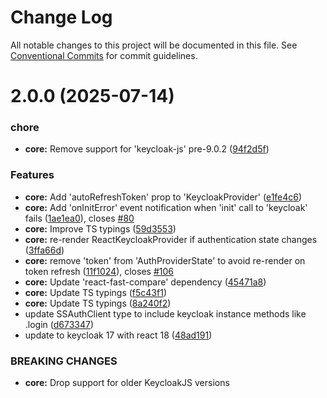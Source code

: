 # Change Log

All notable changes to this project will be documented in this file.
See [Conventional Commits](https://conventionalcommits.org) for commit guidelines.

# 2.0.0 (2025-07-14)


### chore

* **core:** Remove support for 'keycloak-js' pre-9.0.2 ([94f2d5f](https://github.com/leoluzh/react-keycloak-fork/commit/94f2d5f8f106955091c7cc8aaa6c6dd2dbb024c4))


### Features

* **core:** Add 'autoRefreshToken' prop to 'KeycloakProvider' ([e1fe4c6](https://github.com/leoluzh/react-keycloak-fork/commit/e1fe4c64ceaadac2cff626637eb64562f97a9b58))
* **core:** Add 'onInitError' event notification when 'init' call to 'keycloak' fails ([1ae1ea0](https://github.com/leoluzh/react-keycloak-fork/commit/1ae1ea022203d9dc6012fad632f6bd3efe2d78a2)), closes [#80](https://github.com/leoluzh/react-keycloak-fork/issues/80)
* **core:** Improve TS typings ([59d3553](https://github.com/leoluzh/react-keycloak-fork/commit/59d35536cfa9c37d4d0f8052ade2294fc9a63b59))
* **core:** re-render ReactKeycloakProvider if authentication state changes ([3ffa66d](https://github.com/leoluzh/react-keycloak-fork/commit/3ffa66dcd88927b0247bdaacade08f62cfd77ed2))
* **core:** remove 'token' from 'AuthProviderState' to avoid re-render on token refresh ([11f1024](https://github.com/leoluzh/react-keycloak-fork/commit/11f1024dfdabb62eac8d91cb9731722341c4f72c)), closes [#106](https://github.com/leoluzh/react-keycloak-fork/issues/106)
* **core:** Update 'react-fast-compare' dependency ([45471a8](https://github.com/leoluzh/react-keycloak-fork/commit/45471a811653d40b615b67c26cadfea7ff89ebc0))
* **core:** Update TS typings ([f5c43f1](https://github.com/leoluzh/react-keycloak-fork/commit/f5c43f17f8240c7df752218b4c277e207080ab8e))
* **core:** Update TS typings ([8a240f2](https://github.com/leoluzh/react-keycloak-fork/commit/8a240f26e495a57f70a0b54da9cfe64cf4e08002))
* update SSAuthClient type to include keycloak instance methods like .login ([d673347](https://github.com/leoluzh/react-keycloak-fork/commit/d673347b57e6607d040c0cf693de31e87ccba09c))
* update to keycloak 17 with react 18 ([48ad191](https://github.com/leoluzh/react-keycloak-fork/commit/48ad1914c22b17aaabaf79085f7b7810a319e603))


### BREAKING CHANGES

* **core:** Drop support for older KeycloakJS versions
